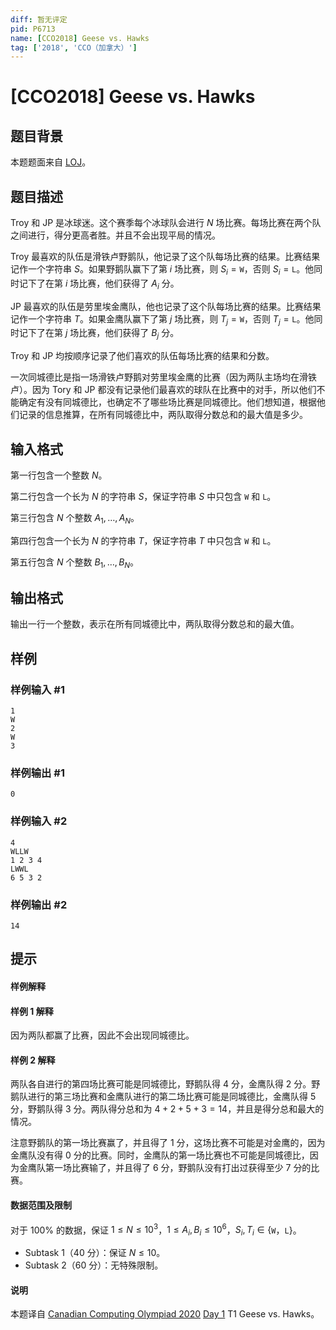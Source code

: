 ```yaml
---
diff: 暂无评定
pid: P6713
name: [CCO2018] Geese vs. Hawks
tag: ['2018', 'CCO（加拿大）']
---
```

# [CCO2018] Geese vs. Hawks
## 题目背景

本题题面来自 [LOJ](https://loj.ac/p/3514)。
## 题目描述

Troy 和 JP 是冰球迷。这个赛季每个冰球队会进行 $N$ 场比赛。每场比赛在两个队之间进行，得分更高者胜。并且不会出现平局的情况。

Troy 最喜欢的队伍是滑铁卢野鹅队，他记录了这个队每场比赛的结果。比赛结果记作一个字符串 $S$。如果野鹅队赢下了第 $i$ 场比赛，则 $S_i=\texttt{W}$，否则 $S_i=\texttt{L}$。他同时记下了在第 $i$ 场比赛，他们获得了 $A_i$ 分。

JP 最喜欢的队伍是劳里埃金鹰队，他也记录了这个队每场比赛的结果。比赛结果记作一个字符串 $T$。如果金鹰队赢下了第 $j$ 场比赛，则 $T_j=\texttt{W}$，否则 $T_j=\texttt{L}$。他同时记下了在第 $j$ 场比赛，他们获得了 $B_j$ 分。

Troy 和 JP 均按顺序记录了他们喜欢的队伍每场比赛的结果和分数。

一次同城德比是指一场滑铁卢野鹅对劳里埃金鹰的比赛（因为两队主场均在滑铁卢）。因为 Tory 和 JP 都没有记录他们最喜欢的球队在比赛中的对手，所以他们不能确定有没有同城德比，也确定不了哪些场比赛是同城德比。他们想知道，根据他们记录的信息推算，在所有同城德比中，两队取得分数总和的最大值是多少。
## 输入格式

第一行包含一个整数 $N$。

第二行包含一个长为 $N$ 的字符串 $S$，保证字符串 $S$ 中只包含 $\texttt{W}$ 和 $\texttt{L}$。

第三行包含 $N$ 个整数 $A_1,\ldots ,A_N$。

第四行包含一个长为 $N$ 的字符串 $T$，保证字符串 $T$ 中只包含 $\texttt{W}$ 和 $\texttt{L}$。

第五行包含 $N$ 个整数 $B_1,\ldots ,B_N$。
## 输出格式

输出一行一个整数，表示在所有同城德比中，两队取得分数总和的最大值。
## 样例

### 样例输入 #1
```
1
W
2
W
3
```
### 样例输出 #1
```
0
```
### 样例输入 #2
```
4
WLLW
1 2 3 4
LWWL
6 5 3 2
```
### 样例输出 #2
```
14
```
## 提示

#### 样例解释
#### 样例 1 解释
因为两队都赢了比赛，因此不会出现同城德比。
#### 样例 2 解释
两队各自进行的第四场比赛可能是同城德比，野鹅队得 $4$ 分，金鹰队得 $2$ 分。野鹅队进行的第三场比赛和金鹰队进行的第二场比赛可能是同城德比，金鹰队得 $5$ 分，野鹅队得 $3$ 分。两队得分总和为 $4 + 2 + 5 + 3 = 14$，并且是得分总和最大的情况。

注意野鹅队的第一场比赛赢了，并且得了 $1$ 分，这场比赛不可能是对金鹰的，因为金鹰队没有得 $0$ 分的比赛。同时，金鹰队的第一场比赛也不可能是同城德比，因为金鹰队第一场比赛输了，并且得了 $6$ 分，野鹅队没有打出过获得至少 $7$ 分的比赛。

#### 数据范围及限制
对于 $100\%$ 的数据，保证 $1\le N\le 10^3$，$1\le A_i,B_i\le 10^6$，$S_i,T_i\in\{$`W`，`L`$\}$。
- Subtask 1（$40$ 分）：保证 $N\le 10$。
- Subtask 2（$60$ 分）：无特殊限制。
#### 说明
本题译自 [Canadian Computing Olympiad 2020](https://cemc.math.uwaterloo.ca/contests/computing/2018/) [Day 1](https://cemc.math.uwaterloo.ca/contests/computing/2018/stage%202/day1.pdf) T1 Geese vs. Hawks。
